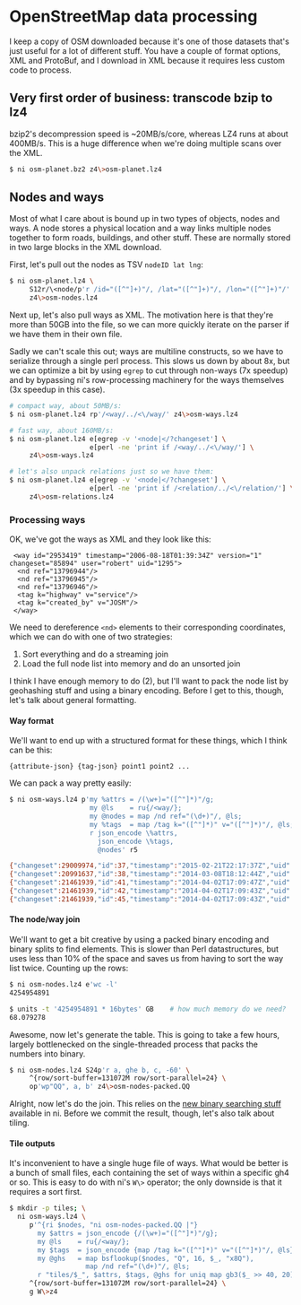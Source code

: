 # OpenStreetMap data processing
I keep a copy of OSM downloaded because it's one of those datasets that's just
useful for a lot of different stuff. You have a couple of format options, XML
and ProtoBuf, and I download in XML because it requires less custom code to
process.

## Very first order of business: transcode bzip to lz4
bzip2's decompression speed is ~20MB/s/core, whereas LZ4 runs at about 400MB/s.
This is a huge difference when we're doing multiple scans over the XML.

```sh
$ ni osm-planet.bz2 z4\>osm-planet.lz4
```

## Nodes and ways
Most of what I care about is bound up in two types of objects, nodes and ways. A
node stores a physical location and a way links multiple nodes together to form
roads, buildings, and other stuff. These are normally stored in two large blocks
in the XML download.

First, let's pull out the nodes as TSV `nodeID lat lng`:

```sh
$ ni osm-planet.lz4 \
     S12r/\<node/p'r /id="([^"]+)"/, /lat="([^"]+)"/, /lon="([^"]+)"/' \
     z4\>osm-nodes.lz4
```

Next up, let's also pull ways as XML. The motivation here is that they're more
than 50GB into the file, so we can more quickly iterate on the parser if we have
them in their own file.

Sadly we can't scale this out; ways are multiline constructs, so we have to
serialize through a single perl process. This slows us down by about 8x, but we
can optimize a bit by using `egrep` to cut through non-ways (7x speedup) and by
bypassing ni's row-processing machinery for the ways themselves (3x speedup in
this case).

```sh
# compact way, about 50MB/s:
$ ni osm-planet.lz4 rp'/<way/../<\/way/' z4\>osm-ways.lz4

# fast way, about 160MB/s:
$ ni osm-planet.lz4 e[egrep -v '<node|</?changeset'] \
                    e[perl -ne 'print if /<way/../<\/way/'] \
     z4\>osm-ways.lz4

# let's also unpack relations just so we have them:
$ ni osm-planet.lz4 e[egrep -v '<node|</?changeset'] \
                    e[perl -ne 'print if /<relation/../<\/relation/'] \
     z4\>osm-relations.lz4
```

### Processing ways
OK, we've got the ways as XML and they look like this:

```
 <way id="2953419" timestamp="2006-08-18T01:39:34Z" version="1" changeset="85894" user="robert" uid="1295">
  <nd ref="13796944"/>
  <nd ref="13796945"/>
  <nd ref="13796946"/>
  <tag k="highway" v="service"/>
  <tag k="created_by" v="JOSM"/>
 </way>
```

We need to dereference `<nd>` elements to their corresponding coordinates, which
we can do with one of two strategies:

1. Sort everything and do a streaming join
2. Load the full node list into memory and do an unsorted join

I think I have enough memory to do (2), but I'll want to pack the node list by
geohashing stuff and using a binary encoding. Before I get to this, though,
let's talk about general formatting.

#### Way format
We'll want to end up with a structured format for these things, which I think
can be this:

```
{attribute-json} {tag-json} point1 point2 ...
```

We can pack a way pretty easily:

```sh
$ ni osm-ways.lz4 p'my %attrs = /(\w+)="([^"]*)"/g;
                    my @ls    = ru{/<way/};
                    my @nodes = map /nd ref="(\d+)"/, @ls;
                    my %tags  = map /tag k="([^"]*)" v="([^"]*)"/, @ls;
                    r json_encode \%attrs,
                      json_encode \%tags,
                      @nodes' r5

{"changeset":29009974,"id":37,"timestamp":"2015-02-21T22:17:37Z","uid":2489541,"user":"PmaiIkeey","version":21} {"abutters":"residential","gritting":"priority_3","highway":"residential","is_in":"Sutton Coldfield","maintenance":"gritting","maxspeed":"30 mph","name":"Maney Hill Road","note":"gritting addition Oct 2010","postal_code":"B72"}     200511  1025338193      177231081       177081428       1025338209      177081440       200512  1025338201      200514  1025338210      200517  1025338191      200515  200526  200527  200528  200530  1082909509      1082909488      200532  200533  1082909478      1082909485      200534  1082909513      200535  1082909475      200536  1082909486      200537  200539  200541  1082909501      200540  200543  200542  3364627862      200544  3364604949      2715159904
{"changeset":20991637,"id":38,"timestamp":"2014-03-08T18:12:44Z","uid":133272,"user":"wongataa","version":5}    {"bicycle":"no","highway":"footway","is_in":"Sutton Coldfield","surface":"paved"}       200651  273776  273777  273778  273779  1026329587      273780  1026329626      1026329435      273781  273782
{"changeset":21461939,"id":41,"timestamp":"2014-04-02T17:09:47Z","uid":735,"user":"blackadder","version":7}     {"abutters":"residential","highway":"residential","incline":"-6.9%","is_in":"Sutton Coldfield","maxspeed":"30 mph","name":"Rowan Road","postal_code":"B72"}     200541  2715159905      200575  180180789       200576
{"changeset":21461939,"id":42,"timestamp":"2014-04-02T17:09:43Z","uid":735,"user":"blackadder","version":8}     {"abutters":"residential","highway":"residential","incline":"-6.1%","is_in":"Sutton Coldfield","maxspeed":"30 mph","name":"Elms Road","postal_code":"B72"}      200512  175923349       200601
{"changeset":21461939,"id":45,"timestamp":"2014-04-02T17:09:43Z","uid":735,"user":"blackadder","version":7}     {"abutters":"residential","highway":"residential","incline":"-13%","is_in":"Sutton Coldfield","maxspeed":"30 mph","name":"Douglas Road","postal_code":"B72"}    200532  2280525801
```

#### The node/way join
We'll want to get a bit creative by using a packed binary encoding and binary
splits to find elements. This is slower than Perl datastructures, but uses less
than 10% of the space and saves us from having to sort the way list twice.
Counting up the rows:

```sh
$ ni osm-nodes.lz4 e'wc -l'
4254954891

$ units -t '4254954891 * 16bytes' GB    # how much memory do we need?
68.079278
```

Awesome, now let's generate the table. This is going to take a few hours,
largely bottlenecked on the single-threaded process that packs the numbers into
binary.

```sh
$ ni osm-nodes.lz4 S24p'r a, ghe b, c, -60' \
     ^{row/sort-buffer=131072M row/sort-parallel=24} \
     op'wp"QQ", a, b' z4\>osm-nodes-packed.QQ
```

Alright, now let's do the join. This relies on the [new binary searching
stuff](https://github.com/spencertipping/ni/commit/86e27ee80abf26c3c195d5c29e813db0024dcaba)
available in ni. Before we commit the result, though, let's also talk about
tiling.

#### Tile outputs
It's inconvenient to have a single huge file of ways. What would be better is a
bunch of small files, each containing the set of ways within a specific gh4 or
so. This is easy to do with ni's `W\>` operator; the only downside is that it
requires a sort first.

```sh
$ mkdir -p tiles; \
  ni osm-ways.lz4 \
     p'^{ri $nodes, "ni osm-nodes-packed.QQ |"}
       my $attrs = json_encode {/(\w+)="([^"]*)"/g};
       my @ls    = ru{/<way/};
       my $tags  = json_encode {map /tag k="([^"]*)" v="([^"]*)"/, @ls};
       my @ghs   = map bsflookup($nodes, "Q", 16, $_, "x8Q"),
                   map /nd ref="(\d+)"/, @ls;
       r "tiles/$_", $attrs, $tags, @ghs for uniq map gb3($_ >> 40, 20), @ghs' \
     ^{row/sort-buffer=131072M row/sort-parallel=24} \
     g W\>z4
```
